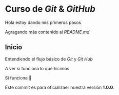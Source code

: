 # Curso de _Git_ & _GitHub_

Hola estoy dando mis primeros pasos

Agragando más contenido al _README.md_

## Inicio

Entendiendo el flujo básico de _Git_ y _Git Hub_

A ver si funciona lo que hicimos

Si funciona 🙂

Este commit es para oficializaer nuestra versión **1.0.0**.
